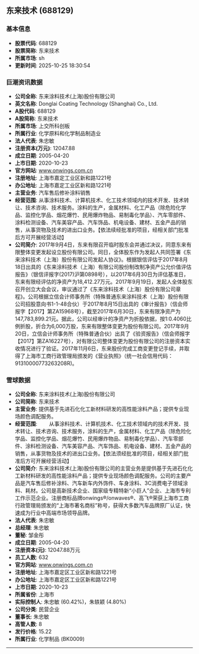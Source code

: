 ## 东来技术 (688129)

### 基本信息

- **股票代码**: 688129
- **股票简称**: 东来技术
- **所属市场**: sh
- **更新时间**: 2025-10-25 18:30:54

### 巨潮资讯数据

- **公司全称**: 东来涂料技术(上海)股份有限公司
- **英文名称**: Donglai Coating Technology (Shanghai) Co., Ltd.
- **A股代码**: 688129
- **A股简称**: 东来技术
- **所属市场**: 上交所科创板
- **所属行业**: 化学原料和化学制品制造业
- **法人代表**: 朱忠敏
- **注册资本(万元)**: 12047.88
- **成立日期**: 2005-04-20
- **上市日期**: 2020-10-23
- **官方网站**: www.onwings.com.cn
- **注册地址**: 上海市嘉定工业区新和路1221号
- **办公地址**: 上海市嘉定工业区新和路1221号
- **主营业务**: 汽车售后修补涂料销售
- **经营范围**: 从事涂料技术、计算机技术、化工技术领域内的技术开发、技术转让、技术咨询、技术服务。涂料的生产，金属材料、化工产品（除危险化学品、监控化学品、烟花爆竹、民用爆炸物品、易制毒化学品）、汽车零部件、涂料检测设备、汽车美容产品、汽车饰品、机电设备、建材、五金产品的销售，从事货物及技术的进出口业务。【依法续经批准的项目，经相关部门批准后方可开展经营活动】
- **公司简介**: 2017年9月4日，东来有限召开临时股东会并通过决议，同意东来有限整体变更发起设立股份有限公司。同日，全体股东作为发起人共同签署《东来涂料技术（上海）股份有限公司发起人协议》。根据银信评估于2017年8月18日出具的《东来涂料技术（上海）有限公司股份制改制净资产公允价值评估报告》（银信评报字(2017)沪第0898号），以2017年6月30日为评估基准日，东来有限经评估的净资产为18,412.27万元。2017年9月19日，发起人全体股东召开创立大会会议，审议通过了《东来涂料技术（上海）股份有限公司章程》。公司根据立信会计师事务所（特殊普通东来涂料技术（上海）股份有限公司招股意向书1-1-48合伙）于2017年8月15日出具的《审计报告》（信会师报字【2017】第ZA15968号），截至2017年6月30日，东来有限净资产为147,783,899.21元。据此，公司以经审计的净资产为折股依据，按1:0.4060比例折股，折合为6,000万股，东来有限整体变更为股份有限公司。2017年9月20日，立信会计师事务所（特殊普通合伙）出具了《验资报告》（信会师报字【2017】第ZA16227号），对有限公司整体变更为股份有限公司的注册资本实收情况进行了验证。2017年11月6日，东来股份完成工商变更登记手续，并取得了上海市工商行政管理局颁发的《营业执照》（统一社会信用代码：91310000773263208R)。

### 雪球数据

- **公司全称**: 东来涂料技术(上海)股份有限公司
- **公司简称**: 东来技术
- **主营业务**: 提供基于先进石化化工新材料研发的高性能涂料产品；提供专业现场颜色调配服务。
- **经营范围**: 　　从事涂料技术、计算机技术、化工技术领域内的技术开发、技术转让、技术咨询、技术服务，涂料的生产，金属材料、化工产品（除危险化学品、监控化学品、烟花爆竹、民用爆炸物品、易制毒化学品）、汽车零部件、涂料检测设备、汽车美容产品、汽车饰品、机电设备、建材、五金产品的销售，从事货物及技术的进出口业务。【依法须经批准的项目，经相关部门批准后方可开展经营活动】
- **公司简介**: 东来涂料技术(上海)股份有限公司的主营业务是提供基于先进石化化工新材料研发的高性能涂料产品；提供专业现场颜色调配服务。公司的主要产品是汽车售后修补涂料、汽车新车内外饰件、车身涂料、3C消费电子领域涂料、耗材。公司是高新技术企业、国家级专精特新“小巨人”企业、上海市专利工作示范企业。注册商标品牌onwings®/onwaves®、高飞®荣获上海市工商行政管理局颁发的“上海市著名商标”称号，获得大多数汽车品牌原厂认证，快速成为行业中高端市场领导品牌。
- **法人代表**: 朱忠敏
- **总经理**: 朱忠敏
- **董秘**: 邹金彤
- **成立日期**: 2005-04-20
- **注册资本(元)**: 12047.88万元
- **员工人数**: 632
- **官方网站**: www.onwings.com.cn
- **注册地址**: 上海市嘉定区工业区新和路1221号
- **办公地址**: 上海市嘉定区工业区新和路1221号
- **上市日期**: 2020-10-23
- **所属省份**: 上海市
- **实际控制人**: 朱忠敏 (60.42%)，朱轶颖 (4.80%)
- **公司分类**: 民营企业
- **董事长**: 朱忠敏
- **高管人数**: 8
- **发行价格**: 15.22
- **所属行业**: 化学制品 (BK0009)

---